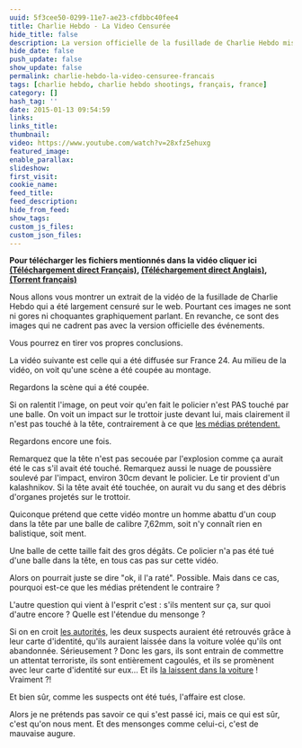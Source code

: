 ```yaml
---
uuid: 5f3cee50-0299-11e7-ae23-cfdbbc40fee4
title: Charlie Hebdo - La Video Censurée
hide_title: false
description: La version officielle de la fusillade de Charlie Hebdo mise à mal
hide_date: false
push_update: false
show_update: false
permalink: charlie-hebdo-la-video-censuree-francais
tags: [charlie hebdo, charlie hebdo shootings, français, france]
category: []
hash_tag: ''
date: 2015-01-13 09:54:59
links:
links_title:
thumbnail:
video: https://www.youtube.com/watch?v=28xfz5ehuxg
featured_image:
enable_parallax:
slideshow:
first_visit:
cookie_name:
feed_title:
feed_description:
hide_from_feed:
show_tags:
custom_js_files:
custom_json_files:
---
```

<strong>Pour télécharger les fichiers mentionnés dans la vidéo cliquer ici <a href="http://we.tl/TY2EPdaJCD">(Téléchargement direct Français)</a>, <a href="http://we.tl/AtmVXf4ox4">(Téléchargement direct Anglais)</a>, <a href="magnet:?xt=urn:btih:2F50C4A218E9E5741EE97795D0CACB243BD438E9&dn=Charlie-Hebdo-Censored-Video-French.mov&tr=&tr=udp%3a%2f%2fopen.demonii.com%3a1337">(Torrent français)</a></strong>

Nous allons vous montrer un extrait de la vidéo de la fusillade de Charlie Hebdo qui a été largement censuré sur le web. Pourtant ces images ne sont ni gores ni choquantes graphiquement parlant. En revanche, ce sont des images qui ne cadrent pas avec la version officielle des événements.

Vous pourrez en tirer vos propres conclusions.

La vidéo suivante est celle qui a été diffusée sur France 24.  Au milieu de la vidéo, on voit qu'une scène a été coupée au montage.

Regardons la scène qui a été coupée.

Si on ralentit l'image, on peut voir qu'en fait le policier n'est PAS touché par une balle. On voit un impact sur le trottoir juste devant lui, mais clairement il n'est pas touché à la tête, contrairement à ce que <a rel="nofollow" href="http://www.businessinsider.com/ahmed-merabet-the-muslim-police-officer-killed-in-charlie-hebdo-shooting-2015-1">les médias prétendent.</a>

Regardons encore une fois. 

Remarquez que la tête n'est pas secouée par l'explosion comme ça aurait été le cas s'il avait été touché. Remarquez aussi le nuage de poussière soulevé par l'impact, environ 30cm devant le policier. Le tir provient d'un kalashnikov. Si la tête avait été touchée, on aurait vu du sang et des débris d'organes projetés sur  le trottoir.

Quiconque prétend que cette vidéo montre un homme abattu d'un coup dans la tête par une balle de calibre 7,62mm, soit n'y connaît rien en balistique, soit ment. 

Une balle de cette taille fait des gros dégâts. Ce policier n'a pas été tué d'une balle dans la tête, en tous cas pas sur cette vidéo.

Alors on pourrait juste se dire "ok, il l'a raté". Possible. Mais dans ce cas, pourquoi est-ce que les médias prétendent le contraire ?

L'autre question qui vient à l'esprit c'est : s'ils mentent sur ça, sur quoi d'autre encore ? Quelle est l'étendue du mensonge ?

Si on en croit <a rel="nofollow" href="[according to the authorities](http://edition.cnn.com/2015/01/08/europe/charlie-hebdo-paris-shooting/)">les autorités,</a> les deux suspects auraient été retrouvés grâce à leur carte d'identité, qu'ils auraient laissée dans la voiture volée qu'ils ont abandonnée. Sérieusement ? Donc les gars, ils sont entrain de commettre un attentat terroriste, ils sont entièrement cagoulés, et ils se promènent avec leur carte d'identité sur eux… Et ils <a rel="nofollow" href="http://edition.cnn.com/2015/01/08/europe/charlie-hebdo-paris-shooting/">la laissent dans la voiture</a> ! Vraiment ?!

Et bien sûr, comme les suspects ont été tués, l'affaire est close.

Alors je ne prétends pas savoir ce qui s'est passé ici, mais ce qui est sûr, c'est qu'on nous ment. Et des mensonges comme celui-ci, c'est de mauvaise augure.  